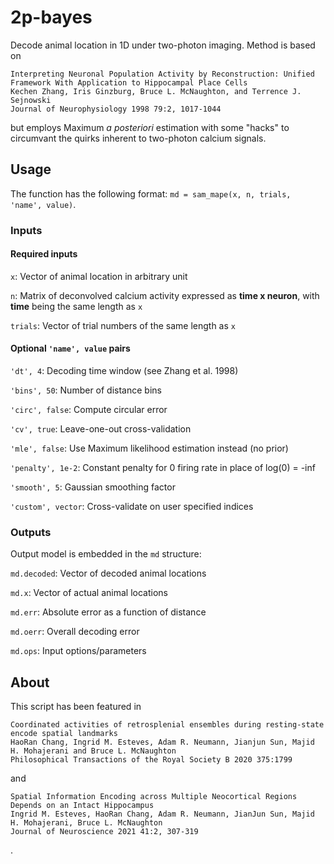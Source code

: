 # 2p-bayes
Decode animal location in 1D under two-photon imaging. Method is based on
```
Interpreting Neuronal Population Activity by Reconstruction: Unified Framework With Application to Hippocampal Place Cells
Kechen Zhang, Iris Ginzburg, Bruce L. McNaughton, and Terrence J. Sejnowski
Journal of Neurophysiology 1998 79:2, 1017-1044 
```
but employs Maximum _a posteriori_ estimation with some "hacks" to circumvant the quirks inherent to two-photon calcium signals.

## Usage
The function has the following format: `md = sam_mape(x, n, trials, 'name', value)`. 

### Inputs
#### Required inputs
`x`: Vector of animal location in arbitrary unit

`n`: Matrix of deconvolved calcium activity expressed as **time x neuron**, with **time** being the same length as `x`

`trials`: Vector of trial numbers of the same length as `x`

#### Optional `'name', value` pairs
`'dt', 4`: Decoding time window (see Zhang et al. 1998)

`'bins', 50`: Number of distance bins

`'circ', false`: Compute circular error

`'cv', true`: Leave-one-out cross-validation

`'mle', false`: Use Maximum likelihood estimation instead (no prior)

`'penalty', 1e-2`: Constant penalty for 0 firing rate in place of log(0) = -inf

`'smooth', 5`: Gaussian smoothing factor

`'custom', vector`: Cross-validate on user specified indices

### Outputs
Output model is embedded in the `md` structure:

`md.decoded`: Vector of decoded animal locations

`md.x`: Vector of actual animal locations

`md.err`: Absolute error as a function of distance

`md.oerr`: Overall decoding error

`md.ops`: Input options/parameters

## About
This script has been featured in
```
Coordinated activities of retrosplenial ensembles during resting-state encode spatial landmarks
HaoRan Chang, Ingrid M. Esteves, Adam R. Neumann, Jianjun Sun, Majid H. Mohajerani and Bruce L. McNaughton
Philosophical Transactions of the Royal Society B 2020 375:1799
```
and
```
Spatial Information Encoding across Multiple Neocortical Regions Depends on an Intact Hippocampus
Ingrid M. Esteves, HaoRan Chang, Adam R. Neumann, JianJun Sun, Majid H. Mohajerani, Bruce L. McNaughton
Journal of Neuroscience 2021 41:2, 307-319
```
.
